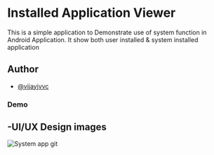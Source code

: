 # Installed Application Viewer
 This is a simple application to Demonstrate use of system function in Android Application.
 It show both user installed & system installed application
 
## Author
 
 - [@vijayjvvc](https://github.com/vijayjvvc) 

### Demo




 ## -UI/UX Design images
 


![System app git](https://user-images.githubusercontent.com/67819608/176202912-f6816d16-a069-42f8-9c36-c6df8a1535e3.png)
